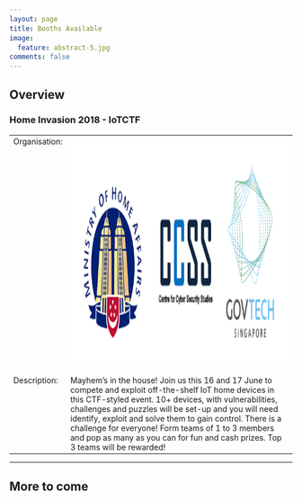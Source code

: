 ```yaml
---
layout: page
title: Booths Available
image:
  feature: abstract-5.jpg
comments: false
---
```

## Overview

### Home Invasion 2018 - IoTCTF

<table>
	<tr>
		<td valign="top" >Organisation:</td>
		<td><img src="/images/3Merged_logos.png" height="400" width="400" /><br/><br/></td>
	</tr>
	<tr>
		<td valign="top" >Description:</td>
		<td>Mayhem’s in the house! Join us this 16 and 17 June to compete and exploit off-the-shelf IoT home devices in this CTF-styled event. 10+ devices, with vulnerabilities, challenges and puzzles will be set-up and you will need identify, exploit and solve them to gain control. There is a challenge for everyone! Form teams of 1 to 3 members and pop as many as you can for fun and cash prizes. Top 3 teams will be rewarded!</td>
	</tr>
</table>

---
More to come
---

